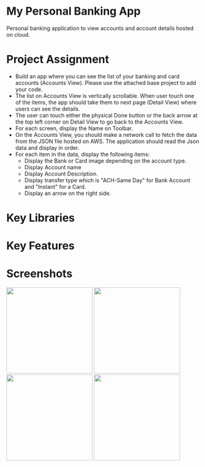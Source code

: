 # My Personal Banking App
Personal banking application to view accounts and account details hosted on cloud.

# Project Assignment
- Build an app where you can see the list of your banking and card accounts (Accounts View). Please use the attached base project to add your code.
- The list on Accounts View is vertically scrollable. When user touch one of the items, the app should take them to next page (Detail View) where users can see the details.
- The user can touch either the physical Done button or the back arrow at the top left corner on Detail View to go back to the Accounts View.
- For each screen, display the Name on Toolbar.
- On the Accounts View, you should make a network call to fetch the data from the JSON file hosted on AWS. The application should read the Json data and display in order.
- For each item in the data, display the following items:
  - Display the Bank or Card image depending on the account type.
  - Display Account name
  - Display Account Description.
  - Display transfer type which is "ACH-Same Day" for Bank Account and "Instant" for a Card.
  - Display an arrow on the right side.
  
# Key Libraries

# Key Features

# Screenshots
<p float="left">
  <img src="https://user-images.githubusercontent.com/39238415/224742460-19b2e456-c1cd-4c27-9042-e0b48022b58c.png" width="225" />
  <img src="https://user-images.githubusercontent.com/39238415/224742494-1e28ba79-7b43-4580-b30a-117791080db0.png" width="225" /> 
  <img src="https://user-images.githubusercontent.com/39238415/224742525-857679d6-85e9-4443-9b88-ceacf21eeeed.png" width="225" />
  <img src="https://user-images.githubusercontent.com/39238415/224742552-f078824e-4bd4-4a74-b139-7a1d57f28812.png" width="225" />
</p>
